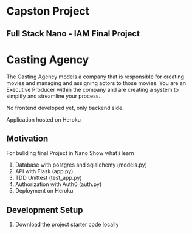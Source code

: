 # Capston Project

## Full Stack Nano - IAM Final Project

# Casting Agency

The Casting Agency models a company that is responsible for creating movies and managing and assigning actors to those movies. You are an Executive Producer within the company and are creating a system to simplify and streamline your process.

No frontend developed yet, only backend side.

Application hosted on Heroku


## Motivation

For buliding final Project in Nano Show what i learn

1. Database with postgres and sqlalchemy (models.py)
2. API with Flask (app.py)
3. TDD Unittest (test_app.py)
4. Authorization with Auth0 (auth.py)
5. Deployment on Heroku

## Development Setup
1. Download the project starter code locally